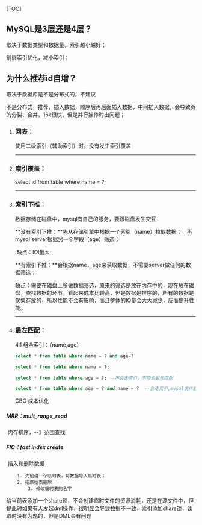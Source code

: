 [TOC]

## MySQL是3层还是4层？

取决于数据类型和数据量，索引越小越好；

前缀索引优化，减小索引；

## 为什么推荐id自增？

取决于数据库是不是分布式的，不建议

不是分布式，推荐，插入数据，顺序后再后面插入数据，中间插入数据，会导致页的分裂、合并，16k很快，但是并行操作时出问题；

1. ### 回表：

   使用二级索引（辅助索引）时，没有发生索引覆盖

   ---

2. ### 索引覆盖：

   select id from table where name = ?;

   ---

3. ### 索引下推：

   数据存储在磁盘中，mysql有自己的服务，要跟磁盘发生交互

   ​	**没有索引下推：**先从存储引擎中根据一个索引（name）拉取数据；，再mysql server根据另一个字段（age）筛选；

   ​		缺点：IOl量大

   ​	**有索引下推：**会根据name，age来获取数据，不需要server做任何的数据筛选；

   ​		缺点：需要在磁盘上多做数据筛选，原来的筛选是放在内存中的，现在放在磁盘，查找数据的环节，看起来成本比较高，但是数据是排序的，所有的数据是聚集存放的，所以性能不会有影响，而且整体的IO量会大大减少，反而提升性能。

   ---

   

4. ### 最左匹配：

   4.1 组合索引：（name,age）

   ~~~sql
   select * from table where name = ? and age=?
   
   select * from table where name = ?;
   
   select * from table where age = ?; --不会走索引，不符合最左匹配
   
   select * from table where age = ? and name = ?  --会走索引,mysql优化器:CBO,基于成本的优化  
   ~~~

   CBO 成本优化

##### MRR：mult_range_read

​	内存排序，--》范围查找

##### FIC：fast index create

​	插入和删除数据：

		1. 先创建一个临时表，将数据导入临时表；
  		2. 把原始表删除
    		3. 修改临时表的名字

给当前表添加一个share锁，不会创建临时文件的资源消耗，还是在源文件中，但是此时如果有人发起dml操作，很明显会导致数据不一致，索引添加share锁，读取时没有为题的，但是DML会有问题